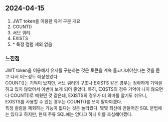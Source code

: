 ## 2024-04-15
1. JWT token을 이용한 유저 구분 개요
2. COUNT()
3. 서브 쿼리
4. EXISTS
5. \* 특정 컬럼 제외 없음

### 느낀점
JWT token을 이용해서 유저를 구분하는 것은 토큰을 계속 들고다녀야한다는 것을 듣고 나서 어느정도 예상했었다.  
COUNT()는 기억이 났지만, 서브 쿼리의 구조나 EXISTS 같은 경우는 정확하게 기억을 하고 있지 않았어서 이번에 보게 되어 좋았다. 특히, EXISTS의 경우 기억이 나지 않으면 다 COUNT()로 떼웠던 것 같은데, EXISTS의 경우가 더 의미를 알기도 쉬우니, EXISTS를 사용할 수 있는 경우는 COUNT()를 쓰지 말아야겠다.  
특정 컬럼을 제회하는 기능이 없다는 것은 놀라웠다. 몇몇 최신에 만들어진 SQL 문법에는 있다고 하지만, 현재 주류 SQL에는 없다고 하니 이를 조심해야겠다.  
